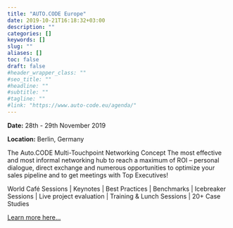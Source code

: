 ```yaml
---
title: "AUTO.CODE Europe"
date: 2019-10-21T16:18:32+03:00
description: ""
categories: []
keywords: []
slug: ""
aliases: []
toc: false
draft: false
#header_wrapper_class: ""
#seo_title: ""
#headline: ""
#subtitle: ""
#tagline: ""
#link: "https://www.auto-code.eu/agenda/"
---
```


**Date:** 28th - 29th November 2019

**Location:** Berlin, Germany

The Auto.CODE Multi-Touchpoint Networking Concept
The most effective and most informal networking hub to reach a maximum of ROI – personal dialogue, direct exchange and numerous opportunities to optimize your sales pipeline and to get meetings with Top Executives!

<!-- more -->

World Café Sessions | Keynotes | Best Practices | Benchmarks | Icebreaker Sessions | Live project evaluation | Training & Lunch Sessions | 20+ Case Studies

[Learn more here...](https://www.auto-code.eu/agenda/)
